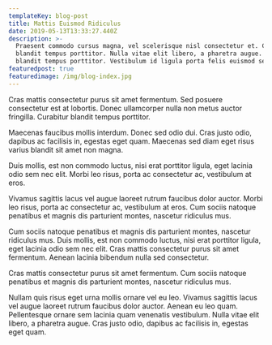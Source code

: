 ```yaml
---
templateKey: blog-post
title: Mattis Euismod Ridiculus
date: 2019-05-13T13:33:27.440Z
description: >-
  Praesent commodo cursus magna, vel scelerisque nisl consectetur et. Curabitur
  blandit tempus porttitor. Nulla vitae elit libero, a pharetra augue. Curabitur
  blandit tempus porttitor. Vestibulum id ligula porta felis euismod semper.
featuredpost: true
featuredimage: /img/blog-index.jpg
---
```

Cras mattis consectetur purus sit amet fermentum. Sed posuere consectetur est at lobortis. Donec ullamcorper nulla non metus auctor fringilla. Curabitur blandit tempus porttitor.Maecenas faucibus mollis interdum. Donec sed odio dui. Cras justo odio, dapibus ac facilisis in, egestas eget quam. Maecenas sed diam eget risus varius blandit sit amet non magna. 

Duis mollis, est non commodo luctus, nisi erat porttitor ligula, eget lacinia odio sem nec elit. Morbi leo risus, porta ac consectetur ac, vestibulum at eros.Vivamus sagittis lacus vel augue laoreet rutrum faucibus dolor auctor. Morbi leo risus, porta ac consectetur ac, vestibulum at eros. Cum sociis natoque penatibus et magnis dis parturient montes, nascetur ridiculus mus. 

Cum sociis natoque penatibus et magnis dis parturient montes, nascetur ridiculus mus. Duis mollis, est non commodo luctus, nisi erat porttitor ligula, eget lacinia odio sem nec elit. Cras mattis consectetur purus sit amet fermentum. Aenean lacinia bibendum nulla sed consectetur.Cras mattis consectetur purus sit amet fermentum. Cum sociis natoque penatibus et magnis dis parturient montes, nascetur ridiculus mus. 

Nullam quis risus eget urna mollis ornare vel eu leo. Vivamus sagittis lacus vel augue laoreet rutrum faucibus dolor auctor. Aenean eu leo quam. Pellentesque ornare sem lacinia quam venenatis vestibulum. Nulla vitae elit libero, a pharetra augue. Cras justo odio, dapibus ac facilisis in, egestas eget quam.
